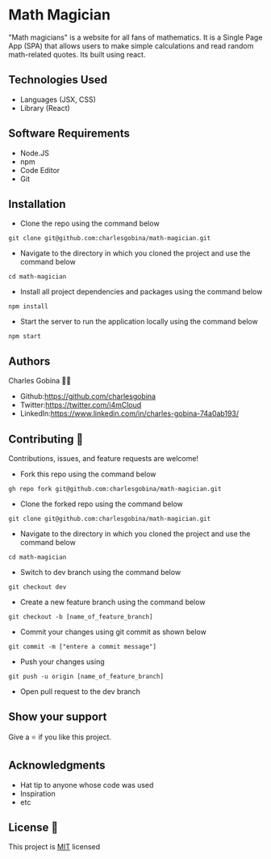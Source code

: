 # Math Magician
"Math magicians" is a website for all fans of mathematics. It is a Single Page App (SPA) that allows users to make simple calculations and read random math-related quotes. Its built using react.

## Technologies Used
* Languages (JSX, CSS)
* Library (React)

## Software Requirements
* Node.JS
* npm
* Code Editor
* Git

## Installation
* Clone the repo using the command below

```
git clone git@github.com:charlesgobina/math-magician.git
```

* Navigate to the directory in which you cloned the project and use the command below

```
cd math-magician
```

* Install all project dependencies and packages using the command below

```
npm install
```

* Start the server to run the application locally using the command below

```
npm start
```

## Authors
Charles Gobina :student: 
* Github:https://github.com/charlesgobina 
* Twitter:https://twitter.com/i4mCloud
* LinkedIn:https://www.linkedin.com/in/charles-gobina-74a0ab193/

## Contributing :handshake:
Contributions, issues, and feature requests are welcome!
* Fork this repo using the command below

```
gh repo fork git@github.com:charlesgobina/math-magician.git
```
* Clone the forked repo using the command below

```
git clone git@github.com:charlesgobina/math-magician.git
```

* Navigate to the directory in which you cloned the project and use the command below

```
cd math-magician
```

* Switch to dev branch using the command below

```
git checkout dev
```

* Create a new feature branch using the command below

```
git checkout -b [name_of_feature_branch]
```

* Commit your changes using git commit as shown below

```
git commit -m ["entere a commit message"]
```

* Push your changes using

```
git push -u origin [name_of_feature_branch]
```
* Open pull request to the dev branch


## Show your support
Give a 	:star: if you like this project.

## Acknowledgments
* Hat tip to anyone whose code was used
* Inspiration
* etc

## License :memo:
This project is [MIT](https://github.com/microverseinc/readme-template/blob/master/MIT.md) licensed
